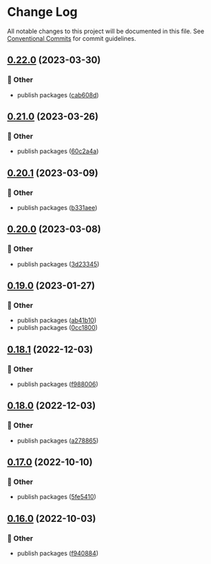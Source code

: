 # Change Log

All notable changes to this project will be documented in this file.
See [Conventional Commits](https://conventionalcommits.org) for commit guidelines.

## [0.22.0](https://github.com/daybrush/infinite-viewer/compare/ngx-infinite-viewer@0.21.0...ngx-infinite-viewer@0.22.0) (2023-03-30)


### :mega: Other

* publish packages ([cab608d](https://github.com/daybrush/infinite-viewer/commit/cab608da74002e91953071ab646caaf8b46e8843))



## [0.21.0](https://github.com/daybrush/infinite-viewer/compare/ngx-infinite-viewer@0.20.1...ngx-infinite-viewer@0.21.0) (2023-03-26)


### :mega: Other

* publish packages ([60c2a4a](https://github.com/daybrush/infinite-viewer/commit/60c2a4a4752b756189bc2cea63e5d6defe1e83f7))



## [0.20.1](https://github.com/daybrush/infinite-viewer/compare/ngx-infinite-viewer@0.20.0...ngx-infinite-viewer@0.20.1) (2023-03-09)


### :mega: Other

* publish packages ([b331aee](https://github.com/daybrush/infinite-viewer/commit/b331aeefc684f815276d0fc4ec05f9955f59cd20))



## [0.20.0](https://github.com/daybrush/infinite-viewer/compare/ngx-infinite-viewer@0.19.0...ngx-infinite-viewer@0.20.0) (2023-03-08)


### :mega: Other

* publish packages ([3d23345](https://github.com/daybrush/infinite-viewer/commit/3d233455960c7afd2515c68ca26e1c00bf5bff1e))



## [0.19.0](https://github.com/daybrush/infinite-viewer/compare/ngx-infinite-viewer@0.18.1...ngx-infinite-viewer@0.19.0) (2023-01-27)


### :mega: Other

* publish packages ([ab41b10](https://github.com/daybrush/infinite-viewer/commit/ab41b100b2da4b3f5021cb843dd0731bbdea4a68))
* publish packages ([0cc1800](https://github.com/daybrush/infinite-viewer/commit/0cc18007e64be634cc938dae905c78b7321498c3))



## [0.18.1](https://github.com/daybrush/infinite-viewer/compare/ngx-infinite-viewer@0.18.0...ngx-infinite-viewer@0.18.1) (2022-12-03)


### :mega: Other

* publish packages ([f988006](https://github.com/daybrush/infinite-viewer/commit/f98800609ce749dfd28da11af42448c310ef252f))



## [0.18.0](https://github.com/daybrush/infinite-viewer/compare/ngx-infinite-viewer@0.17.0...ngx-infinite-viewer@0.18.0) (2022-12-03)


### :mega: Other

* publish packages ([a278865](https://github.com/daybrush/infinite-viewer/commit/a27886520517db13db611cbede6861be1b7f090a))



## [0.17.0](https://github.com/daybrush/infinite-viewer/compare/ngx-infinite-viewer@0.16.0...ngx-infinite-viewer@0.17.0) (2022-10-10)


### :mega: Other

* publish packages ([5fe5410](https://github.com/daybrush/infinite-viewer/commit/5fe5410328336014b62b899bfbdd642768372563))



## [0.16.0](https://github.com/daybrush/infinite-viewer/compare/ngx-infinite-viewer@0.15.5...ngx-infinite-viewer@0.16.0) (2022-10-03)


### :mega: Other

* publish packages ([f940884](https://github.com/daybrush/infinite-viewer/commit/f9408844f99014de30b3e9348541719f9bceef39))
